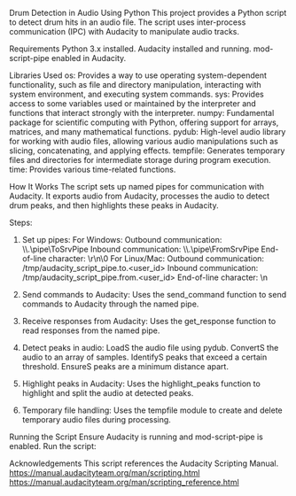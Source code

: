 Drum Detection in Audio Using Python
This project provides a Python script to detect drum hits in an audio file. The script uses inter-process communication (IPC) with Audacity to manipulate audio tracks.

Requirements
  Python 3.x installed.
  Audacity installed and running.
  mod-script-pipe enabled in Audacity.

Libraries Used
  os: Provides a way to use operating system-dependent functionality, such as file and directory manipulation, interacting with system environment, and executing system commands.
  sys: Provides access to some variables used or maintained by the interpreter and functions that interact strongly with the interpreter.
  numpy: Fundamental package for scientific computing with Python, offering support for arrays, matrices, and many mathematical functions.
  pydub: High-level audio library for working with audio files, allowing various audio manipulations such as slicing, concatenating, and applying effects.
  tempfile: Generates temporary files and directories for intermediate storage during program execution.
  time: Provides various time-related functions.


How It Works
The script sets up named pipes for communication with Audacity. It exports audio from Audacity, processes the audio to detect drum peaks, and then highlights these peaks in Audacity.

Steps:
1. Set up pipes:
  For Windows:
  Outbound communication: \\\\.\\pipe\\ToSrvPipe
  Inbound communication: \\\\.\\pipe\\FromSrvPipe
  End-of-line character: \r\n\0
  For Linux/Mac:
  Outbound communication: /tmp/audacity_script_pipe.to.<user_id>
  Inbound communication: /tmp/audacity_script_pipe.from.<user_id>
  End-of-line character: \n

2. Send commands to Audacity: Uses the send_command function to send commands to Audacity through the named pipe.

3. Receive responses from Audacity: Uses the get_response function to read responses from the named pipe.

4. Detect peaks in audio:
  LoadS the audio file using pydub.
  ConvertS the audio to an array of samples.
  IdentifyS peaks that exceed a certain threshold.
  EnsureS peaks are a minimum distance apart.

5. Highlight peaks in Audacity: Uses the highlight_peaks function to highlight and split the audio at detected peaks.

6. Temporary file handling: Uses the tempfile module to create and delete temporary audio files during processing.

Running the Script
  Ensure Audacity is running and mod-script-pipe is enabled.
  Run the script:

Acknowledgements
This script references the Audacity Scripting Manual.
  https://manual.audacityteam.org/man/scripting.html
  https://manual.audacityteam.org/man/scripting_reference.html
